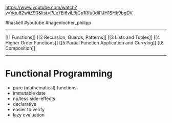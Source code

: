 https://www.youtube.com/watch?v=Vgu82wiiZ90&list=PLe7Ei6viL6jGp1Rfu0dil1JH1SHk9bgDV

#haskell #youtube #hagenlocher_philipp

---
[[1 Functions]]
[[2 Recursion, Guards, Patterns]]
[[3 Lists and Tuples]]
[[4 Higher Order Functions]]
[[5 Partial Function Application and Currying]]
[[6 Composition]]






----
# Functional Programming
- pure (mathematical) functions
- immutable date
- np/less side-effects
- declarative
- easier to verify
- lazy evaluation

